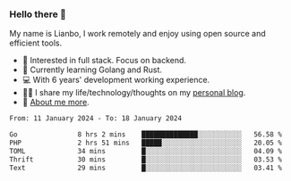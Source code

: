 ### Hello there 👋

My name is Lianbo, I work remotely and enjoy using open source and efficient tools.

- 🔭 Interested in full stack. Focus on backend.
- 🌱 Currently learning Golang and Rust.
- 💻 With 6 years' development working experience.
- ✍🏻 I share my life/technology/thoughts on my [personal blog](https://godruoyi.com).
- 👒 [About me more](https://godruoyi.com/posts/About-godruoyi).

<!--START_SECTION:waka-->

```txt
From: 11 January 2024 - To: 18 January 2024

Go               8 hrs 2 mins    ██████████████░░░░░░░░░░░   56.58 %
PHP              2 hrs 51 mins   █████░░░░░░░░░░░░░░░░░░░░   20.05 %
TOML             34 mins         █░░░░░░░░░░░░░░░░░░░░░░░░   04.09 %
Thrift           30 mins         █░░░░░░░░░░░░░░░░░░░░░░░░   03.53 %
Text             29 mins         █░░░░░░░░░░░░░░░░░░░░░░░░   03.41 %
```

<!--END_SECTION:waka-->
